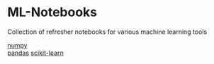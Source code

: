# ML-Notebooks
Collection of refresher notebooks for various machine learning tools

[numpy](numpy)  
[pandas](pandas)
[scikit-learn](scikit-learn)
